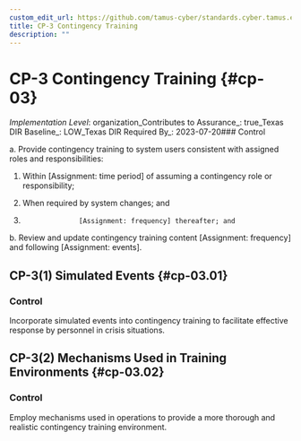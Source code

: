 ```yaml
---
custom_edit_url: https://github.com/tamus-cyber/standards.cyber.tamus.edu/tree/main/static/content/tamus.edu/TAMUS_profile.xml
title: CP-3 Contingency Training
description: ""
---
```


# CP-3 Contingency Training {#cp-03}

_Implementation Level_: organization_Contributes to Assurance_: true_Texas DIR Baseline_: LOW_Texas DIR Required By_: 2023-07-20### Control

a. Provide contingency training to system users consistent with assigned roles and responsibilities:

1. Within [Assignment: time period] of assuming a contingency role or responsibility;

2. When required by system changes; and

3. 
                     [Assignment: frequency] thereafter; and

b. Review and update contingency training content [Assignment: frequency] and following [Assignment: events].

## CP-3(1) Simulated Events {#cp-03.01}

### Control

Incorporate simulated events into contingency training to facilitate effective response by personnel in crisis situations.

## CP-3(2) Mechanisms Used in Training Environments {#cp-03.02}

### Control

Employ mechanisms used in operations to provide a more thorough and realistic contingency training environment.


